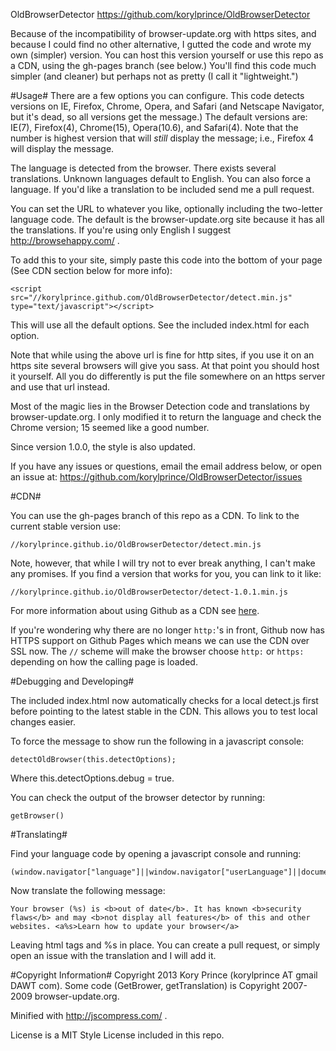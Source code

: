 OldBrowserDetector
https://github.com/korylprince/OldBrowserDetector

Because of the incompatibility of browser-update.org with https sites, and because I could find no other alternative, I gutted the code and wrote my own (simpler) version. You can host this version yourself or use this repo as a CDN, using the gh-pages branch (see below.) You'll find this code much simpler (and cleaner) but perhaps not as pretty (I call it "lightweight.")

#Usage#
There are a few options you can configure. This code detects versions on IE, Firefox, Chrome, Opera, and Safari (and Netscape Navigator, but it's dead, so all versions get the message.) The default versions are: IE(7), Firefox(4), Chrome(15), Opera(10.6), and Safari(4). Note that the number is highest version that will *still* display the message; i.e., Firefox 4 will display the message.

The language is detected from the browser. There exists several translations. Unknown languages default to English. You can also force a language. If you'd like a translation to be included send me a pull request.

You can set the URL to whatever you like, optionally including the two-letter language code. The default is the browser-update.org site because it has all the translations. If you're using only English I suggest http://browsehappy.com/ .

To add this to your site, simply paste this code into the bottom of your page (See CDN section below for more info):

    <script src="//korylprince.github.com/OldBrowserDetector/detect.min.js" type="text/javascript"></script>

This will use all the default options. See the included index.html for each option.

Note that while using the above url is fine for http sites, if you use it on an https site several browsers will give you sass. At that point you should host it yourself. All you do differently is put the file somewhere on an https server and use that url instead.

Most of the magic lies in the Browser Detection code and translations by browser-update.org. I only modified it to return the language and check the Chrome version; 15 seemed like a good number.

Since version 1.0.0, the style is also updated.

If you have any issues or questions, email the email address below, or open an issue at: https://github.com/korylprince/OldBrowserDetector/issues

#CDN#

You can use the gh-pages branch of this repo as a CDN. To link to the current stable version use:

    //korylprince.github.io/OldBrowserDetector/detect.min.js

Note, however, that while I will try not to ever break anything, I can't make any promises. If you find a version that works for you, you can link to it like:

    //korylprince.github.io/OldBrowserDetector/detect-1.0.1.min.js

For more information about using Github as a CDN see [here](http://code.lancepollard.com/github-as-a-cdn/).

If you're wondering why there are no longer `http:`'s in front, Github now has HTTPS support on Github Pages which means we can use the CDN over SSL now. The `//` scheme will make the browser choose `http:` or `https:` depending on how the calling page is loaded.

#Debugging and Developing#

The included index.html now automatically checks for a local detect.js first before pointing to the latest stable in the CDN. This allows you to test local changes easier.

To force the message to show run the following in a javascript console:

    detectOldBrowser(this.detectOptions);

Where this.detectOptions.debug = true.

You can check the output of the browser detector by running:

    getBrowser()

#Translating#

Find your language code by opening a javascript console and running:

    (window.navigator["language"]||window.navigator["userLanguage"]||document.documentElement.getAttribute("lang")||"en").substring(0,2)

Now translate the following message:

    Your browser (%s) is <b>out of date</b>. It has known <b>security flaws</b> and may <b>not display all features</b> of this and other websites. <a%s>Learn how to update your browser</a>

Leaving html tags and %s in place. You can create a pull request, or simply open an issue with the translation and I will add it.

#Copyright Information#
Copyright 2013 Kory Prince (korylprince AT gmail DAWT com). Some code (GetBrower, getTranslation) is Copyright 2007-2009 browser-update.org.

Minified with http://jscompress.com/ .

License is a MIT Style License included in this repo.
